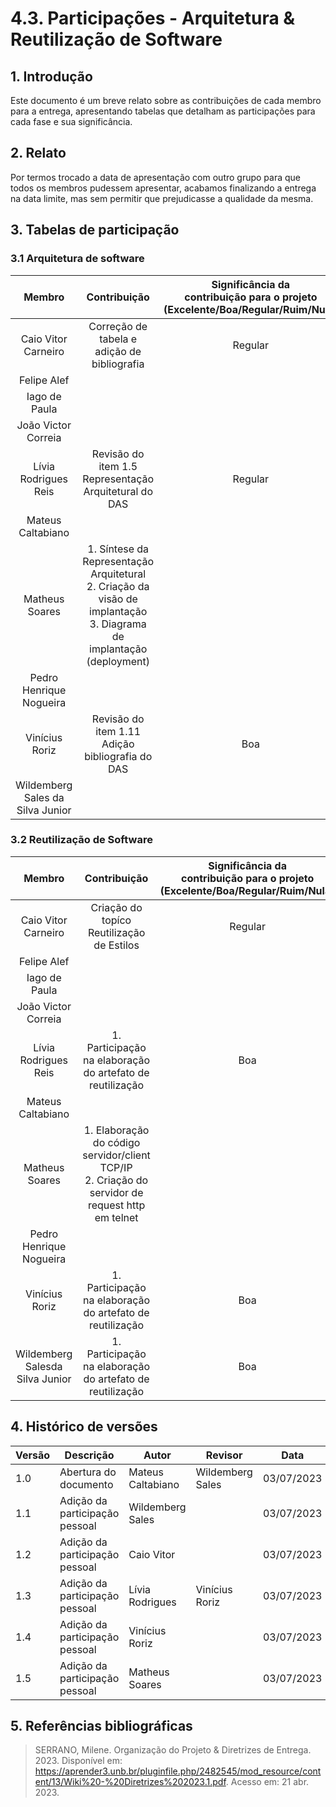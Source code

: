 # 4.3. Participações - Arquitetura & Reutilização de Software

## 1. Introdução

Este documento é um breve relato sobre as contribuições de cada membro para a entrega, apresentando tabelas que detalham as participações para cada fase e sua significância.

## 2. Relato

Por termos trocado a data de apresentação com outro grupo para que todos os membros pudessem apresentar, acabamos finalizando a entrega na data limite, mas sem permitir que prejudicasse a qualidade da mesma.

## 3. Tabelas de participação

### 3.1 Arquitetura de software

|              Membro              | Contribuição | Significância da <br> contribuição para o projeto <br> (Excelente/Boa/Regular/Ruim/Nula) |
| :------------------------------: | :----------: | :--------------------------------------------------------------------------------------: |
|       Caio Vitor Carneiro        |   Correção de tabela e adição de bibliografia      |                            Regular                                                           |
|           Felipe Alef            |              |                                                                                          |
|          Iago de Paula           |              |                                                                                          |
|       João Victor Correia        |              |                                                                                          |
|       Lívia Rodrigues Reis       | Revisão do item 1.5 Representação Arquitetural do DAS | Regular                                                                                   |
|        Mateus Caltabiano         |              |                                                                                          |
|Matheus Soares          |    1. Síntese da Representação Arquitetural <br> 2. Criação da visão de implantação <br> 3. Diagrama de implantação (deployment)      |                                                                                          |
|     Pedro Henrique Nogueira      |              |                                                                                          |
|          Vinícius Roriz          | Revisão do item 1.11 Adição bibliografia do DAS|       Boa              |
| Wildemberg Sales da Silva Junior |              |                                                                                          |

### 3.2 Reutilização de Software

|              Membro              |                       Contribuição                        | Significância da <br> contribuição para o projeto <br> (Excelente/Boa/Regular/Ruim/Nula) |
| :------------------------------: | :-------------------------------------------------------: | :--------------------------------------------------------------------------------------: |
|       Caio Vitor Carneiro        |   Criação do topíco  Reutilização de Estilos              | Regular                                                                                  |
|           Felipe Alef            |                                                           |                                                                                          |
|          Iago de Paula           |                                                           |                                                                                          |
|       João Victor Correia        |                                                           |                                                                                          |
|       Lívia Rodrigues Reis       |1. Participação na elaboração do artefato de reutilização  |       Boa                                                                                |
|        Mateus Caltabiano         |                                                           |                                                                                          |
|          Matheus Soares          |       1. Elaboração do código servidor/client TCP/IP <br> 2. Criação do servidor de request http em telnet                                                    |                                                                                          |
|     Pedro Henrique Nogueira      |                                                           |                                                                                          |
|          Vinícius Roriz          | 1. Participação na elaboração do artefato de reutilização |                                           Boa                                            |
| Wildemberg Salesda Silva Junior  | 1. Participação na elaboração do artefato de reutilização |                                           Boa                                            |

## 4. Histórico de versões

| Versão | Descrição                      | Autor             | Revisor          | Data       |
| ------ | ------------------------------ | ----------------- | ---------------- | ---------- |
| 1.0    | Abertura do documento          | Mateus Caltabiano | Wildemberg Sales | 03/07/2023 |
| 1.1    | Adição da participação pessoal | Wildemberg Sales  |                  | 03/07/2023 |
| 1.2    | Adição da participação pessoal | Caio Vitor        |                  | 03/07/2023 |
| 1.3    | Adição da participação pessoal | Lívia Rodrigues   | Vinícius Roriz                 | 03/07/2023 |
| 1.4    | Adição da participação pessoal | Vinícius Roriz   |                  | 03/07/2023 |
| 1.5    | Adição da participação pessoal | Matheus Soares   |                  | 03/07/2023 |

## 5. Referências bibliográficas

> SERRANO, Milene. Organização do Projeto & Diretrizes de Entrega. 2023. Disponível em: https://aprender3.unb.br/pluginfile.php/2482545/mod_resource/content/13/Wiki%20-%20Diretrizes%202023.1.pdf. Acesso em: 21 abr. 2023.
